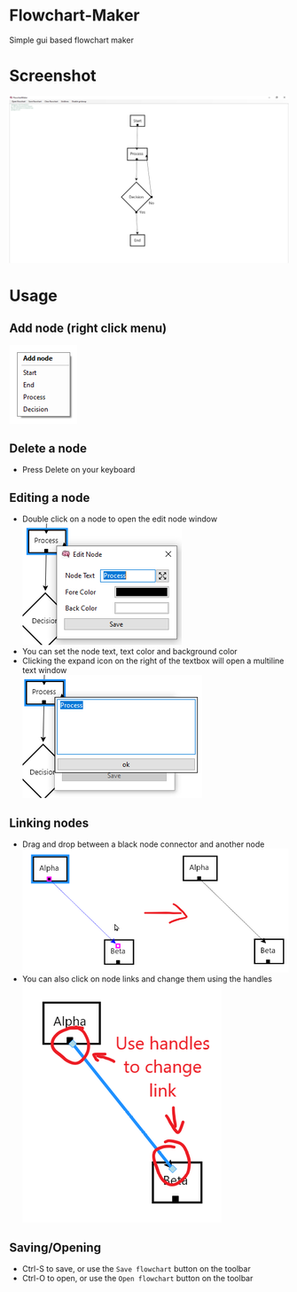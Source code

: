 # Flowchart-Maker
Simple gui based flowchart maker

# Screenshot
![screenshot](https://github.com/michael-gif/Flowchart-Maker/blob/main/resources/screenshot.png)

# Usage
## Add node (right click menu)
![context menu](https://github.com/michael-gif/Flowchart-Maker/blob/main/resources/context_menu.png)

## Delete a node
- Press Delete on your keyboard

## Editing a node
- Double click on a node to open the edit node window  
![edit node window](https://github.com/michael-gif/Flowchart-Maker/blob/main/resources/edit_node_window.png)
- You can set the node text, text color and background color
- Clicking the expand icon on the right of the textbox will open a multiline text window  
![edit node window](https://github.com/michael-gif/Flowchart-Maker/blob/main/resources/expanded_text_window.png)

## Linking nodes
- Drag and drop between a black node connector and another node  
![create link](https://github.com/michael-gif/Flowchart-Maker/blob/main/resources/create_link.png)
- You can also click on node links and change them using the handles  
![change link](https://github.com/michael-gif/Flowchart-Maker/blob/main/resources/change_link.png)

## Saving/Opening
- Ctrl-S to save, or use the `Save flowchart` button on the toolbar
- Ctrl-O to open, or use the `Open flowchart` button on the toolbar
